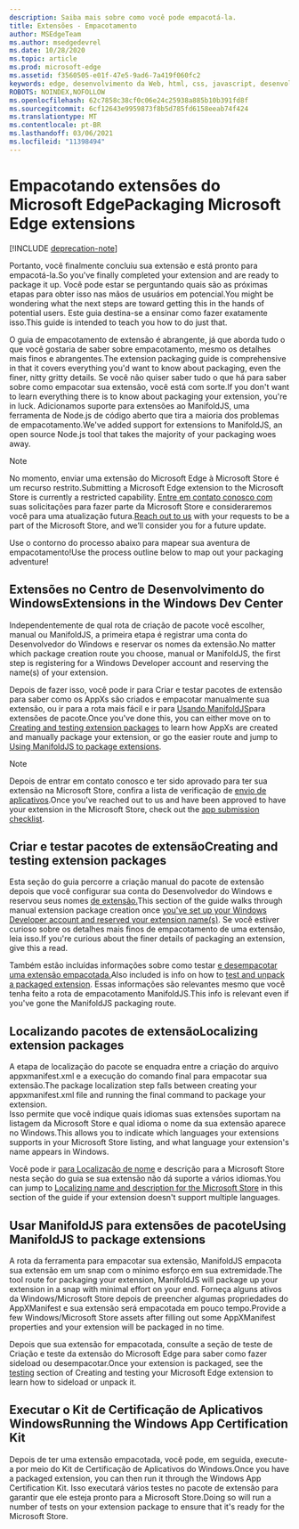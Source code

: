 ```yaml
---
description: Saiba mais sobre como você pode empacotá-la.
title: Extensões - Empacotamento
author: MSEdgeTeam
ms.author: msedgedevrel
ms.date: 10/28/2020
ms.topic: article
ms.prod: microsoft-edge
ms.assetid: f3560505-e01f-47e5-9ad6-7a419f060fc2
keywords: edge, desenvolvimento da Web, html, css, javascript, desenvolvedor
ROBOTS: NOINDEX,NOFOLLOW
ms.openlocfilehash: 62c7858c38cf0c06e24c25938a885b10b391fd8f
ms.sourcegitcommit: 6cf12643e9959873f8b5d785fd6158eeab74f424
ms.translationtype: MT
ms.contentlocale: pt-BR
ms.lasthandoff: 03/06/2021
ms.locfileid: "11398494"
---
```

# <a name="packaging-microsoft-edge-extensions"></a><span data-ttu-id="5e478-104">Empacotando extensões do Microsoft Edge</span><span class="sxs-lookup"><span data-stu-id="5e478-104">Packaging Microsoft Edge extensions</span></span>  

[!INCLUDE [deprecation-note](../includes/deprecation-note.md)]  

<span data-ttu-id="5e478-105">Portanto, você finalmente concluiu sua extensão e está pronto para empacotá-la.</span><span class="sxs-lookup"><span data-stu-id="5e478-105">So you've finally completed your extension and are ready to package it up.</span></span> <span data-ttu-id="5e478-106">Você pode estar se perguntando quais são as próximas etapas para obter isso nas mãos de usuários em potencial.</span><span class="sxs-lookup"><span data-stu-id="5e478-106">You might be wondering what the next steps are toward getting this in the hands of potential users.</span></span> <span data-ttu-id="5e478-107">Este guia destina-se a ensinar como fazer exatamente isso.</span><span class="sxs-lookup"><span data-stu-id="5e478-107">This guide is intended to teach you how to do just that.</span></span>  

<span data-ttu-id="5e478-108">O guia de empacotamento de extensão é abrangente, já que aborda tudo o que você gostaria de saber sobre empacotamento, mesmo os detalhes mais finos e abrangentes.</span><span class="sxs-lookup"><span data-stu-id="5e478-108">The extension packaging guide is comprehensive in that it covers everything you'd want to know about packaging, even the finer, nitty gritty details.</span></span> <span data-ttu-id="5e478-109">Se você não quiser saber tudo o que há para saber sobre como empacotar sua extensão, você está com sorte.</span><span class="sxs-lookup"><span data-stu-id="5e478-109">If you don't want to learn everything there is to know about packaging your extension, you're in luck.</span></span> <span data-ttu-id="5e478-110">Adicionamos suporte para extensões ao ManifoldJS, uma ferramenta de Node.js de código aberto que tira a maioria dos problemas de empacotamento.</span><span class="sxs-lookup"><span data-stu-id="5e478-110">We've added support for extensions to ManifoldJS, an open source Node.js tool that takes the majority of your packaging woes away.</span></span>  

> [!NOTE]
> <span data-ttu-id="5e478-111">No momento, enviar uma extensão do Microsoft Edge à Microsoft Store é um recurso restrito.</span><span class="sxs-lookup"><span data-stu-id="5e478-111">Submitting a Microsoft Edge extension to the Microsoft Store is currently a restricted capability.</span></span> <span data-ttu-id="5e478-112">[Entre em contato conosco com](https://developer.microsoft.com/en-us/microsoft-edge/extensions/requests) suas solicitações para fazer parte da Microsoft Store e consideraremos você para uma atualização futura.</span><span class="sxs-lookup"><span data-stu-id="5e478-112">[Reach out to us](https://developer.microsoft.com/en-us/microsoft-edge/extensions/requests) with your requests to be a part of the Microsoft Store, and we’ll consider you for a future update.</span></span>  

<span data-ttu-id="5e478-113">Use o contorno do processo abaixo para mapear sua aventura de empacotamento!</span><span class="sxs-lookup"><span data-stu-id="5e478-113">Use the process outline below to map out your packaging adventure!</span></span>  

## [<a name="extensions-in-the-windows-dev-center"></a><span data-ttu-id="5e478-114">Extensões no Centro de Desenvolvimento do Windows</span><span class="sxs-lookup"><span data-stu-id="5e478-114">Extensions in the Windows Dev Center</span></span>](./packaging/extensions-in-the-windows-dev-center.md)  

<span data-ttu-id="5e478-115">Independentemente de qual rota de criação de pacote você escolher, manual ou ManifoldJS, a primeira etapa é registrar uma conta do Desenvolvedor do Windows e reservar os nomes da extensão.</span><span class="sxs-lookup"><span data-stu-id="5e478-115">No matter which package creation route you choose, manual or ManifoldJS, the first step is registering for a Windows Developer account and reserving the name(s) of your extension.</span></span>  

<span data-ttu-id="5e478-116">Depois de fazer isso, você pode [](./packaging/creating-and-testing-extension-packages.md) ir para Criar e testar pacotes de extensão para saber como os AppXs são criados e empacotar manualmente sua extensão, ou ir para a rota mais fácil e ir para [Usando ManifoldJS](./packaging/using-ManifoldJS-to-package-extensions.md)para extensões de pacote.</span><span class="sxs-lookup"><span data-stu-id="5e478-116">Once you've done this, you can either move on to [Creating and testing extension packages](./packaging/creating-and-testing-extension-packages.md) to learn how AppXs are created and manually package your extension, or go the easier route and jump to [Using ManifoldJS to package extensions](./packaging/using-ManifoldJS-to-package-extensions.md).</span></span>  

> [!NOTE]
> <span data-ttu-id="5e478-117">Depois de entrar em contato conosco e ter sido aprovado para ter sua extensão na Microsoft Store, confira a lista de verificação de [envio de aplicativos](https://docs.microsoft.com/windows/uwp/publish/app-submissions).</span><span class="sxs-lookup"><span data-stu-id="5e478-117">Once you've reached out to us and have been approved to have your extension in the Microsoft Store, check out the [app submission checklist](https://docs.microsoft.com/windows/uwp/publish/app-submissions).</span></span>  


## [<a name="creating-and-testing-extension-packages"></a><span data-ttu-id="5e478-118">Criar e testar pacotes de extensão</span><span class="sxs-lookup"><span data-stu-id="5e478-118">Creating and testing extension packages</span></span>](./packaging/creating-and-testing-extension-packages.md)  

<span data-ttu-id="5e478-119">Esta seção do guia percorre a criação manual do pacote de extensão depois que você configurar sua conta do Desenvolvedor do Windows e reservou seus nomes [de extensão.](./packaging/extensions-in-the-windows-Dev-Center.md)</span><span class="sxs-lookup"><span data-stu-id="5e478-119">This section of the guide walks through manual extension package creation once [you've set up your Windows Developer account and reserved your extension name(s)](./packaging/extensions-in-the-windows-Dev-Center.md).</span></span> <span data-ttu-id="5e478-120">Se você estiver curioso sobre os detalhes mais finos de empacotamento de uma extensão, leia isso.</span><span class="sxs-lookup"><span data-stu-id="5e478-120">If you're curious about the finer details of packaging an extension, give this a read.</span></span>  

<span data-ttu-id="5e478-121">Também estão incluídas informações sobre como testar [e desempacotar uma extensão empacotada.](./packaging/creating-and-testing-extension-packages.md#testing-an-appx-package)</span><span class="sxs-lookup"><span data-stu-id="5e478-121">Also included is info on how to [test and unpack a packaged extension](./packaging/creating-and-testing-extension-packages.md#testing-an-appx-package).</span></span> <span data-ttu-id="5e478-122">Essas informações são relevantes mesmo que você tenha feito a rota de empacotamento ManifoldJS.</span><span class="sxs-lookup"><span data-stu-id="5e478-122">This info is relevant even if you've gone the ManifoldJS packaging route.</span></span>  

## [<a name="localizing-extension-packages"></a><span data-ttu-id="5e478-123">Localizando pacotes de extensão</span><span class="sxs-lookup"><span data-stu-id="5e478-123">Localizing extension packages</span></span>](./packaging/localizing-extension-packages.md)  

<span data-ttu-id="5e478-124">A etapa de localização do pacote se enquadra entre a criação do arquivo appxmanifest.xml e a execução do comando final para empacotar sua extensão.</span><span class="sxs-lookup"><span data-stu-id="5e478-124">The package localization step falls between creating your appxmanifest.xml file and running the final command to package your extension.</span></span>  
<span data-ttu-id="5e478-125">Isso permite que você indique quais idiomas suas extensões suportam na listagem da Microsoft Store e qual idioma o nome da sua extensão aparece no Windows.</span><span class="sxs-lookup"><span data-stu-id="5e478-125">This allows you to indicate which languages your extensions supports in your Microsoft Store listing, and what language your extension's name appears in Windows.</span></span>  

<span data-ttu-id="5e478-126">Você pode ir [para Localização de nome](./packaging/localizing-extension-packages.md#localizing-name-and-description-in-the-microsoft-store) e descrição para a Microsoft Store nesta seção do guia se sua extensão não dá suporte a vários idiomas.</span><span class="sxs-lookup"><span data-stu-id="5e478-126">You can jump to [Localizing name and description for the Microsoft Store](./packaging/localizing-extension-packages.md#localizing-name-and-description-in-the-microsoft-store) in this section of the guide if your extension doesn't support multiple languages.</span></span>  

## [<a name="using-manifoldjs-to-package-extensions"></a><span data-ttu-id="5e478-127">Usar ManifoldJS para extensões de pacote</span><span class="sxs-lookup"><span data-stu-id="5e478-127">Using ManifoldJS to package extensions</span></span>](./packaging/using-ManifoldJS-to-package-extensions.md)  

<span data-ttu-id="5e478-128">A rota da ferramenta para empacotar sua extensão, ManifoldJS empacota sua extensão em um snap com o mínimo esforço em sua extremidade.</span><span class="sxs-lookup"><span data-stu-id="5e478-128">The tool route for packaging your extension, ManifoldJS will package up your extension in a snap with minimal effort on your end.</span></span> <span data-ttu-id="5e478-129">Forneça alguns ativos da Windows/Microsoft Store depois de preencher algumas propriedades do AppXManifest e sua extensão será empacotada em pouco tempo.</span><span class="sxs-lookup"><span data-stu-id="5e478-129">Provide a few Windows/Microsoft Store assets after filling out some AppXManifest properties and your extension will be packaged in no time.</span></span>  

<span data-ttu-id="5e478-130">Depois que sua extensão for [](./packaging/creating-and-testing-extension-packages.md#testing-an-appx-package) empacotada, consulte a seção de teste de Criação e teste da extensão do Microsoft Edge para saber como fazer sideload ou desempacotar.</span><span class="sxs-lookup"><span data-stu-id="5e478-130">Once your extension is packaged, see the [testing](./packaging/creating-and-testing-extension-packages.md#testing-an-appx-package) section of Creating and testing your Microsoft Edge extension to learn how to sideload or unpack it.</span></span>  

## [<a name="running-the-windows-app-certification-kit"></a><span data-ttu-id="5e478-131">Executar o Kit de Certificação de Aplicativos Windows</span><span class="sxs-lookup"><span data-stu-id="5e478-131">Running the Windows App Certification Kit</span></span>](./packaging/running-the-windows-app-certification-kit.md)  

<span data-ttu-id="5e478-132">Depois de ter uma extensão empacotada, você pode, em seguida, execute-a por meio do Kit de Certificação de Aplicativos do Windows.</span><span class="sxs-lookup"><span data-stu-id="5e478-132">Once you have a packaged extension, you can then run it through the Windows App Certification Kit.</span></span> <span data-ttu-id="5e478-133">Isso executará vários testes no pacote de extensão para garantir que ele esteja pronto para a Microsoft Store.</span><span class="sxs-lookup"><span data-stu-id="5e478-133">Doing so will run a number of tests on your extension package to ensure that it's ready for the Microsoft Store.</span></span>  
